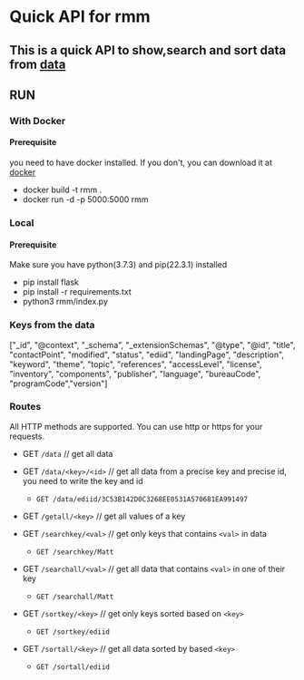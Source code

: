 # Quick API for rmm

## This is a quick API to show,search and sort data from [data](https://data.nist.gov/rmm/records)



## RUN

### With Docker
#### Prerequisite 
you need to have docker installed. If you don't, you can download it at [docker](https://www.docker.com/) 

- docker build -t rmm .
- docker run -d -p 5000:5000  rmm

### Local 
#### Prerequisite
Make sure you have python(3.7.3) and pip(22.3.1) installed

- pip install flask
- pip install -r requirements.txt
- python3 rmm/index.py

### Keys from the data 
["_id", "@context", "_schema", "_extensionSchemas", "@type", "@id", "title", "contactPoint", "modified", "status", "ediid", "landingPage", "description", "keyword", "theme", "topic", "references", "accessLevel", "license", "inventory", "components", "publisher", "language", "bureauCode", "programCode","version"]

### Routes
All HTTP methods are supported. You can use http or https for your requests.

* GET	`/data`	 // get all data
* GET	`/data/<key>/<id>`	// get all data from a precise key and precise id, you need to write the key and id
    * `GET /data/ediid/3C53B142D0C3268EE0531A570681EA991497`
* GET	`/getall/<key>`	// get all values of a key
* GET	`/searchkey/<val>`	// get only keys that contains `<val>` in data 
    * `GET /searchkey/Matt`
* GET	`/searchall/<val>` // get all data that contains `<val>` in one of their key
    * `GET /searchall/Matt`

* GET	`/sortkey/<key>`	// get only keys sorted based on `<key>`
    * `GET /sortkey/ediid`
* GET	`/sortall/<key>` // get all data sorted by based `<key>` 
    * `GET /sortall/ediid`

